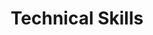 ---
title: "Technical Skills"
type: "homepage"
intro: >-
  Technical expertise spanning from software development to cyber security.

technical_groups:
  - title: "Cyber Se&shy;cu&shy;ri&shy;ty"
    icon: "user-shield"
    color_scheme: "blue"
    skills:
      - name: "Secure Protocol Design"
        icon: "lock"
      - name: "Cryptography"
        icon: "key"
      - name: "Network Security"
        icon: "network-wired"
      - name: "Penetration Testing"
        icon: "user-secret"
      - name: "ISO 27001"
        icon: "certificate"
      - name: "ProVerif"
        icon: "list-check"
      - name: "Security Teaching"
        icon: "person-chalkboard"
  
  - title: "Pro&shy;gram&shy;ming Lan&shy;guag&shy;es"
    icon: "laptop-code"
    color_scheme: "teal"
    skills:
      - name: "Python"
        icon: "python"
      - name: "JavaScript"
        icon: "js"
      - name: "Go"
        icon: "golang"
      - name: "Kotlin"
        icon: "code"

  - title: "Infra&shy;structure / Dev&shy;Ops"
    icon: "sitemap"
    color_scheme: "yellow"
    skills:
      - name: "Docker"
        icon: "docker"
      - name: "Kubernetes"
        icon: "gear"
      - name: "Terraform"
        icon: "server"
      - name: "Aplus"
        icon: "cloud"
      - name: "GCP"
        icon: "google"
      - name: "CI/CD"
        icon: "sync"
      - name: "GitHub"
        icon: "github"
      - name: "GitLab"
        icon: "gitlab"

  - title: "Plat&shy;forms / Frame&shy;works"
    icon: "cubes"
    color_scheme: "purple"
    skills:
      - name: "Android"
        icon: "android"
      - name: "Web"
        icon: "globe"
      - name: "NodeJS"
        icon: "node-js"
      - name: "React"
        icon: "react"
      - name: "Hugo"
        icon: "file-code"

  - title: "Testing"
    icon: "flask-vial"
    color_scheme: "indigo"
    skills:
      - name: "Python"
        icon: "python"
      - name: "Playwright"
        icon: "masks-theater"
      - name: "Vitest"
        icon: "bolt"

  - title: "Tools & Util&shy;i&shy;ties"
    icon: "tools"
    color_scheme: "green"
    skills:
      - name: "Git"
        icon: "git"
      - name: "VS Code"
        icon: "keyboard"
      - name: "Linux"
        icon: "linux"
      - name: "Shell Scripting"
        icon: "terminal"
--- 